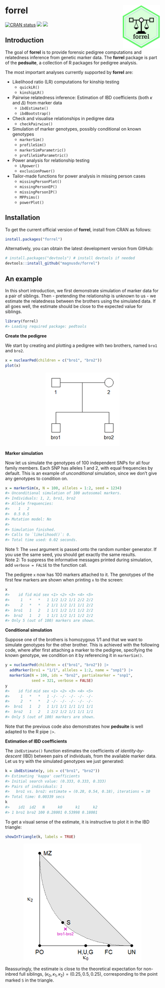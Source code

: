 
<!-- README.md is generated from README.Rmd. Please edit that file -->

# forrel <img src="man/figures/logo.png" align="right" height=140/>

<!-- badges: start -->

[![CRAN
status](https://www.r-pkg.org/badges/version/forrel)](https://CRAN.R-project.org/package=forrel)
[![](https://cranlogs.r-pkg.org/badges/grand-total/forrel?color=yellow)](https://cran.r-project.org/package=forrel)
[![](https://cranlogs.r-pkg.org/badges/last-month/forrel?color=yellow)](https://cran.r-project.org/package=forrel)
<!-- badges: end -->

## Introduction

The goal of **forrel** is to provide forensic pedigree computations and
relatedness inference from genetic marker data. The **forrel** package
is part of the **pedsuite**, a collection of R packages for pedigree
analysis.

The most important analyses currently supported by **forrel** are:

- Likelihood ratio (LR) computations for kinship testing
  - `quickLR()`
  - `kinshipLR()`
- Pairwise relatedness inference: Estimation of IBD coefficients (both
  $\kappa$ and $\Delta$) from marker data
  - `ibdEstimate()`
  - `ibdBootstrap()`
- Check and visualise relationships in pedigree data
  - `checkPairwise()`
- Simulation of marker genotypes, possibly conditional on known
  genotypes
  - `markerSim()`
  - `profileSim()`
  - `markerSimParametric()`
  - `profileSimParametric()`
- Power analysis for relationship testing
  - `LRpower()`
  - `exclusionPower()`
- Tailor-made functions for power analysis in missing person cases
  - `missingPersonPlot()`
  - `missingPersonEP()`
  - `missingPersonIP()`
  - `MPPsims()`
  - `powerPlot()`

## Installation

To get the current official version of **forrel**, install from CRAN as
follows:

``` r
install.packages("forrel")
```

Alternatively, you can obtain the latest development version from
GitHub:

``` r
# install.packages("devtools") # install devtools if needed
devtools::install_github("magnusdv/forrel")
```

## An example

In this short introduction, we first demonstrate simulation of marker
data for a pair of siblings. Then - pretending the relationship is
unknown to us - we estimate the relatedness between the brothers using
the simulated data. If all goes well, the estimate should be close to
the expected value for siblings.

``` r
library(forrel)
#> Loading required package: pedtools
```

**Create the pedigree**

We start by creating and plotting a pedigree with two brothers, named
`bro1` and `bro2`.

``` r
x = nuclearPed(children = c("bro1", "bro2"))
plot(x)
```

<img src="man/figures/README-sibs-1.png" style="display: block; margin: auto;" />

**Marker simulation**

Now let us simulate the genotypes of 100 independent SNPs for all four
family members. Each SNP has alleles 1 and 2, with equal frequencies by
default. This is an example of *unconditional* simulation, since we
don’t give any genotypes to condition on.

``` r
x = markerSim(x, N = 100, alleles = 1:2, seed = 1234)
#> Unconditional simulation of 100 autosomal markers.
#> Individuals: 1, 2, bro1, bro2
#> Allele frequencies:
#>    1   2
#>  0.5 0.5
#> Mutation model: No 
#> 
#> Simulation finished.
#> Calls to `likelihood()`: 0.
#> Total time used: 0.02 seconds.
```

Note 1: The `seed` argument is passed onto the random number generator.
If you use the same seed, you should get exactly the same results.  
Note 2: To suppress the informative messages printed during simulation,
add `verbose = FALSE` to the function call.

The pedigree `x` now has 100 markers attached to it. The genotypes of
the first few markers are shown when printing `x` to the screen:

``` r
x
#>    id fid mid sex <1> <2> <3> <4> <5>
#>     1   *   *   1 1/2 1/2 1/1 2/2 2/2
#>     2   *   *   2 1/1 1/2 1/1 1/1 2/2
#>  bro1   1   2   1 1/1 1/2 1/1 1/2 2/2
#>  bro2   1   2   1 1/1 1/2 1/1 1/2 2/2
#> Only 5 (out of 100) markers are shown.
```

**Conditional simulation**

Suppose one of the brothers is homozygous 1/1 and that we want to
simulate genotypes for the other brother. This is achieved with the
following code, where after first attaching a marker to the pedigree,
specifying the known genotype, we condition on it by referencing it in
`markerSim()`.

``` r
y = nuclearPed(children = c("bro1", "bro2")) |> 
  addMarker(bro1 = "1/1", alleles = 1:2, name = "snp1") |> 
  markerSim(N = 100, ids = "bro2", partialmarker = "snp1", 
            seed = 321, verbose = FALSE)
y
#>    id fid mid sex <1> <2> <3> <4> <5>
#>     1   *   *   1 -/- -/- -/- -/- -/-
#>     2   *   *   2 -/- -/- -/- -/- -/-
#>  bro1   1   2   1 1/1 1/1 1/1 1/1 1/1
#>  bro2   1   2   1 2/2 1/2 1/1 1/1 1/1
#> Only 5 (out of 100) markers are shown.
```

Note that the previous code also demonstrates how **pedsuite** is well
adapted to the R pipe `|>`.

**Estimation of IBD coefficients**

The `ibdEstimate()` function estimates the coefficients of
*identity-by-descent* (IBD) between pairs of individuals, from the
available marker data. Let us try with the simulated genotypes we just
generated:

``` r
k = ibdEstimate(y, ids = c("bro1", "bro2"))
#> Estimating 'kappa' coefficients
#> Initial search value: (0.333, 0.333, 0.333)
#> Pairs of individuals: 1
#>   bro1 vs. bro2: estimate = (0.28, 0.54, 0.18), iterations = 10
#> Total time: 0.00339 secs
k
#>    id1  id2   N      k0      k1      k2
#> 1 bro1 bro2 100 0.28001 0.53998 0.18001
```

To get a visual sense of the estimate, it is instructive to plot it in
the IBD triangle:

``` r
showInTriangle(k, labels = TRUE)
```

<img src="man/figures/README-triangle-1.png" style="display: block; margin: auto;" />

Reassuringly, the estimate is close to the theoretical expectation for
non-inbred full siblings,
$(\kappa_0, \kappa_1, \kappa_2) = (0.25, 0.5, 0.25)$, corresponding to
the point marked `S` in the triangle.
